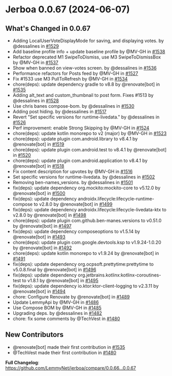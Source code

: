# Jerboa 0.0.67 (2024-06-07)

## What's Changed in 0.0.67

- Adding LocalUserVoteDisplayMode for saving, and displaying votes. by @dessalines in [#1529](https://github.com/LemmyNet/jerboa/pull/1529)
- Add baseline profile info + update baseline profile by @MV-GH in [#1538](https://github.com/LemmyNet/jerboa/pull/1538)
- Refactor deprecated M1 SwipeToDismiss, use M3 SwipeToDismissBox by @MV-GH in [#1537](https://github.com/LemmyNet/jerboa/pull/1537)
- Show when banned on view-votes screen. by @dessalines in [#1536](https://github.com/LemmyNet/jerboa/pull/1536)
- Performance refactors for Posts feed by @MV-GH in [#1527](https://github.com/LemmyNet/jerboa/pull/1527)
- Fix #1533 use M3 PullToRefresh by @MV-GH in [#1534](https://github.com/LemmyNet/jerboa/pull/1534)
- chore(deps): update dependency gradle to v8.8 by @renovate[bot] in [#1535](https://github.com/LemmyNet/jerboa/pull/1535)
- Adding alt_text and custom_thumbnail to post form. Fixes #1513 by @dessalines in [#1528](https://github.com/LemmyNet/jerboa/pull/1528)
- Use chris banes compose-bom. by @dessalines in [#1530](https://github.com/LemmyNet/jerboa/pull/1530)
- Adding post hiding. by @dessalines in [#1517](https://github.com/LemmyNet/jerboa/pull/1517)
- Revert "Set specific versions for runtime-livedata." by @dessalines in [#1526](https://github.com/LemmyNet/jerboa/pull/1526)
- Perf improvement: enable Strong Skipping by @MV-GH in [#1524](https://github.com/LemmyNet/jerboa/pull/1524)
- chore(deps): update kotlin monorepo to v2 (major) by @MV-GH in [#1523](https://github.com/LemmyNet/jerboa/pull/1523)
- chore(deps): update plugin com.android.library to v8.4.1 by @renovate[bot] in [#1519](https://github.com/LemmyNet/jerboa/pull/1519)
- chore(deps): update plugin com.android.test to v8.4.1 by @renovate[bot] in [#1520](https://github.com/LemmyNet/jerboa/pull/1520)
- chore(deps): update plugin com.android.application to v8.4.1 by @renovate[bot] in [#1518](https://github.com/LemmyNet/jerboa/pull/1518)
- Fix content description for upvotes by @MV-GH in [#1516](https://github.com/LemmyNet/jerboa/pull/1516)
- Set specific versions for runtime-livedata. by @dessalines in [#1502](https://github.com/LemmyNet/jerboa/pull/1502)
- Removing ben-names_versions. by @dessalines in [#1501](https://github.com/LemmyNet/jerboa/pull/1501)
- fix(deps): update dependency org.mockito:mockito-core to v5.12.0 by @renovate[bot] in [#1500](https://github.com/LemmyNet/jerboa/pull/1500)
- fix(deps): update dependency androidx.lifecycle:lifecycle-runtime-compose to v2.8.0 by @renovate[bot] in [#1499](https://github.com/LemmyNet/jerboa/pull/1499)
- fix(deps): update dependency androidx.lifecycle:lifecycle-livedata-ktx to v2.8.0 by @renovate[bot] in [#1498](https://github.com/LemmyNet/jerboa/pull/1498)
- chore(deps): update plugin com.github.ben-manes.versions to v0.51.0 by @renovate[bot] in [#1497](https://github.com/LemmyNet/jerboa/pull/1497)
- fix(deps): update dependency composeoptions to v1.5.14 by @renovate[bot] in [#1493](https://github.com/LemmyNet/jerboa/pull/1493)
- chore(deps): update plugin com.google.devtools.ksp to v1.9.24-1.0.20 by @renovate[bot] in [#1492](https://github.com/LemmyNet/jerboa/pull/1492)
- chore(deps): update kotlin monorepo to v1.9.24 by @renovate[bot] in [#1491](https://github.com/LemmyNet/jerboa/pull/1491)
- fix(deps): update dependency org.ocpsoft.prettytime:prettytime to v5.0.8.final by @renovate[bot] in [#1496](https://github.com/LemmyNet/jerboa/pull/1496)
- fix(deps): update dependency org.jetbrains.kotlinx:kotlinx-coroutines-test to v1.8.1 by @renovate[bot] in [#1495](https://github.com/LemmyNet/jerboa/pull/1495)
- fix(deps): update dependency io.ktor:ktor-client-logging to v2.3.11 by @renovate[bot] in [#1494](https://github.com/LemmyNet/jerboa/pull/1494)
- chore: Configure Renovate by @renovate[bot] in [#1489](https://github.com/LemmyNet/jerboa/pull/1489)
- Update LemmyApi by @MV-GH in [#1486](https://github.com/LemmyNet/jerboa/pull/1486)
- Use Compose BOM by @MV-GH in [#1485](https://github.com/LemmyNet/jerboa/pull/1485)
- Upgrading deps. by @dessalines in [#1482](https://github.com/LemmyNet/jerboa/pull/1482)
- chore: fix some comments by @TechVest in [#1480](https://github.com/LemmyNet/jerboa/pull/1480)

## New Contributors

- @renovate[bot] made their first contribution in [#1535](https://github.com/LemmyNet/jerboa/pull/1535)
- @TechVest made their first contribution in [#1480](https://github.com/LemmyNet/jerboa/pull/1480)

**Full Changelog**: https://github.com/LemmyNet/jerboa/compare/0.0.66...0.0.67

<!-- generated by git-cliff -->
